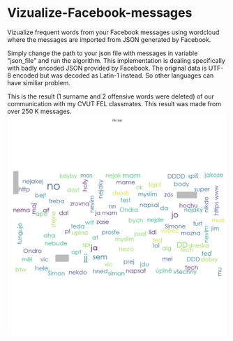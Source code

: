 # Vizualize-Facebook-messages
Vizualize frequent words from your Facebook messages using wordcloud where the messages are imported from JSON generated by Facebook.

Simply change the path to your json file with messages in variable "json_file" and run the algorithm.
This implementation is dealing specifically with badly encoded JSON provided by Facebook. The original data is UTF-8 encoded but was decoded as Latin-1 instead. So other languages can have similiar problem.

This is the result (1 surname and 2 offensive words were deleted) of our communication with my CVUT FEL classmates. This result was made from over 250 K messages.
![Visualization of our FB chat](https://raw.githubusercontent.com/KSonny4/Vizualize-Facebook-messages/master/cloud_censored.png)
